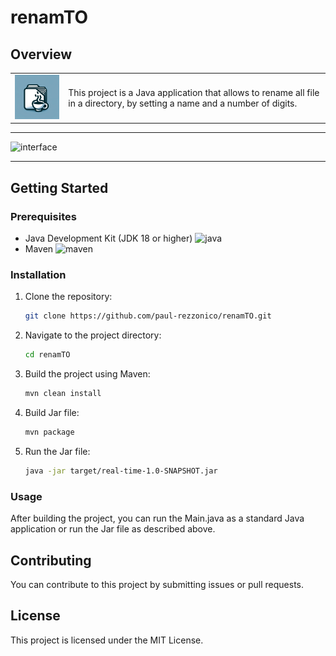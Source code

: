 # renamTO

## Overview

<table>
  <tr>
    <td>
      <img alt="logo" src=./logo.png width=150px />
    </td>
    <td>
      <p>This project is a Java application that allows to rename all file in a directory, by setting a name and a number of digits.</p>
    </td>
  </tr>
</table>

--- 

<img alt="interface" src="https://drive.google.com/uc?export=view&id=1ZLv5jb_XTJnQpJDE6EDbk5QKhZXfZ1eg" width="280" >

---

## Getting Started

### Prerequisites

- Java Development Kit (JDK 18 or higher) ![java](https://img.shields.io/badge/java-1.8-orange)
- Maven ![maven](https://img.shields.io/badge/maven-3.6.3-blue)

### Installation

1. Clone the repository:
    ```bash
    git clone https://github.com/paul-rezzonico/renamTO.git
    ```

2. Navigate to the project directory:
    ```bash
    cd renamTO
    ```

3. Build the project using Maven:

    ```bash
    mvn clean install
    ```

4. Build Jar file:

    ```bash
    mvn package
    ```

5. Run the Jar file:

    ```bash
    java -jar target/real-time-1.0-SNAPSHOT.jar
    ```

### Usage
After building the project, you can run the Main.java as a standard Java application or run the Jar file as described above.

## Contributing
You can contribute to this project by submitting issues or pull requests. 

## License
This project is licensed under the MIT License.
